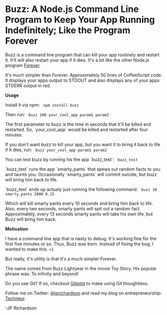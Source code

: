 <!--
author: JP Richardson
publish: Tue Nov 08 2011 20:35:56 GMT-0600 (CST)
status: publish
type: post
link: https://procbits.wordpress.com/2011/11/08/buzz-a-node-js-command-line-program-to-keep-your-app-running-indefinitely-like-the-program-forever/
tags: Linux, Node.js
slug: 2011/11/08/buzz-a-node-js-command-line-program-to-keep-your-app-running-indefinitely-like-the-program-forever
-->

Buzz: A Node.js Command Line Program to Keep Your App Running Indefinitely; Like the Program Forever
====================================================================================================

Buzz is a command line program that can kill your app routinely and
restart it. It'll will also restart your app if it dies. It's a lot like
the other Node.js program
[Forever](https://github.com/indexzero/forever).

It's much simpler than Forever. Approximately 50 lines of CoffeeScript
code. It displays your apps output to STDOUT and also displays any of
your apps STDERR output in red.

**Usage**

Install it via npm: ` npm install buzz`

Then run: ` buzz 240 your_cool_app param1 param2`

The first parameter to buzz is the time in seconds that it'll be killed
and restarted. So, \`your\_cool\_app\` would be killed and restarted
after four minutes.

If you don't want buzz to kill your app, but you want it to bring it
back to life if it dies, run: ` buzz your_cool_app param1 param2`

You can test buzz by running his the app \`buzz\_test\`: ` buzz_test`

\`buzz\_test\` runs the app \`smarty\_pants\` that spews out random
facts to you and taunts you. Occasionally \`smarty\_pants\` will commit
suicide, but buzz will bring him back to life.

\`buzz\_test\` ends up actualy just running the following command:
` buzz 10 smarty_pants 2000 0.15`

Which will kill smarty pants every 10 seconds and bring him back to
life. Also, every two seconds, smarty pants will spit out a random fact.
Approximately, every 13 seconds smarty pants will take his own life, but
Buzz will bring him back.

**Motivation**

I have a command line app that is nasty to debug. It's working fine for
the first five minutes or so. Thus, Buzz was born. Instead of fixing the
bug, I wanted to make this. =)

But really, it's utility is that it's a much simpler Forever.

The name comes from Buzz Lightyear in the movie Toy Story. His popular
phrase was: To infinity and beyond!

Do you use Git? If so, checkout [Gitpilot](http://gitpilot.com) to make
using Git thoughtless.

Follow me on Twitter: [@jprichardson](http://twitter.com/jprichardson)
and read my blog on entrepreneurship: [Techneur](http://techneur.com).

-JP Richardson
